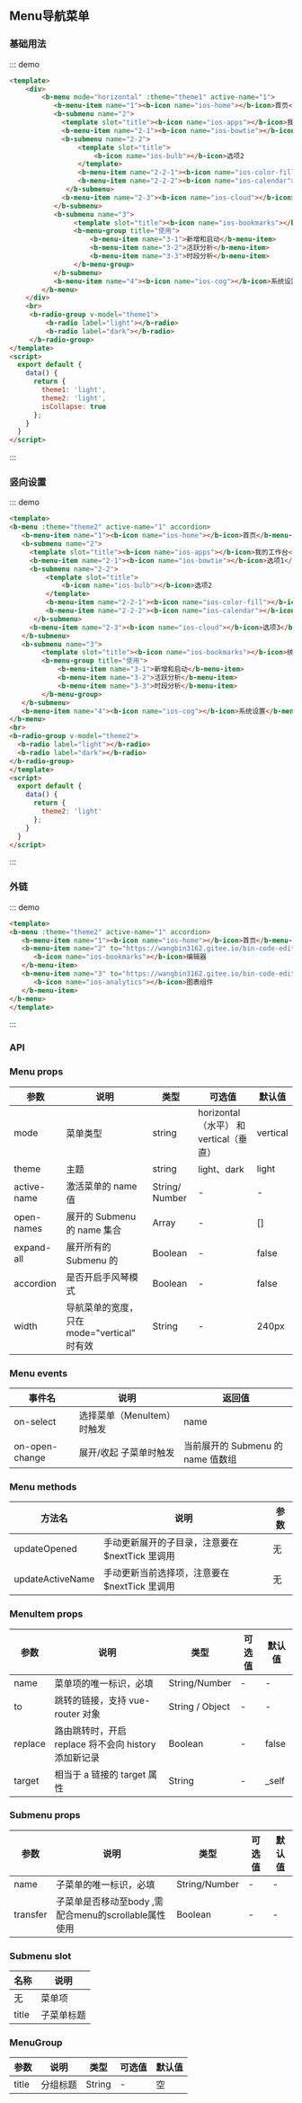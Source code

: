 ## Menu导航菜单

<template>
    <div class="global-anchor">
      <b-anchor :scroll-offset="100">
        <b-anchor-link href="#ji-chu-yong-fa" title="基础用法"></b-anchor-link>
        <b-anchor-link href="#shu-xiang-she-zhi" title="竖向设置"></b-anchor-link>
        <b-anchor-link href="#wai-lian" title="外链"></b-anchor-link>
        <b-anchor-link href="#api" title="API">
            <b-anchor-link href="#menu-props" title="Menu props"></b-anchor-link>
            <b-anchor-link href="#menu-events" title="Menu events"></b-anchor-link>
            <b-anchor-link href="#menu-methods" title="Menu methods"></b-anchor-link>
            <b-anchor-link href="#menuitem-props" title="MenuItem props"></b-anchor-link>
            <b-anchor-link href="#submenu-props" title="Submenu props"></b-anchor-link>
            <b-anchor-link href="#submenu-slot" title="Submenu slot"></b-anchor-link>
            <b-anchor-link href="#menugroup" title="MenuGroup"></b-anchor-link>
        </b-anchor-link>
      </b-anchor>
    </div>
</template>

### 基础用法

::: demo
```html
<template>
    <div>
        <b-menu mode="horizontal" :theme="theme1" active-name="1">
           <b-menu-item name="1"><b-icon name="ios-home"></b-icon>首页</b-menu-item>
           <b-submenu name="2">
             <template slot="title"><b-icon name="ios-apps"></b-icon>我的工作台</template>
             <b-menu-item name="2-1"><b-icon name="ios-bowtie"></b-icon>选项1</b-menu-item>
             <b-submenu name="2-2">
                 <template slot="title">
                     <b-icon name="ios-bulb"></b-icon>选项2
                 </template>
                 <b-menu-item name="2-2-1"><b-icon name="ios-color-fill"></b-icon>选项2-2-1</b-menu-item>
                 <b-menu-item name="2-2-2"><b-icon name="ios-calendar"></b-icon>选项2-2-2</b-menu-item>
              </b-submenu>
             <b-menu-item name="2-3"><b-icon name="ios-cloud"></b-icon>选项3</b-menu-item>
           </b-submenu>
           <b-submenu name="3">
                <template slot="title"><b-icon name="ios-bookmarks"></b-icon>统计分析</template>
                <b-menu-group title="使用">
                    <b-menu-item name="3-1">新增和启动</b-menu-item>
                    <b-menu-item name="3-2">活跃分析</b-menu-item>
                    <b-menu-item name="3-3">时段分析</b-menu-item>
                </b-menu-group>
           </b-submenu>
           <b-menu-item name="4"><b-icon name="ios-cog"></b-icon>系统设置</b-menu-item>
        </b-menu>
    </div>
    <br>
     <b-radio-group v-model="theme1">
         <b-radio label="light"></b-radio>
         <b-radio label="dark"></b-radio>
     </b-radio-group>
</template>
<script>
  export default {
    data() {
      return {
        theme1: 'light',  
        theme2: 'light',
        isCollapse: true
      };
    }
  }
</script>
```
:::

### 竖向设置

::: demo
```html
<template>
<b-menu :theme="theme2" active-name="1" accordion>
   <b-menu-item name="1"><b-icon name="ios-home"></b-icon>首页</b-menu-item>
   <b-submenu name="2">
     <template slot="title"><b-icon name="ios-apps"></b-icon>我的工作台</template>
     <b-menu-item name="2-1"><b-icon name="ios-bowtie"></b-icon>选项1</b-menu-item>
     <b-submenu name="2-2">
         <template slot="title">
             <b-icon name="ios-bulb"></b-icon>选项2
         </template>
         <b-menu-item name="2-2-1"><b-icon name="ios-color-fill"></b-icon>选项2-2-1</b-menu-item>
         <b-menu-item name="2-2-2"><b-icon name="ios-calendar"></b-icon>选项2-2-2</b-menu-item>
      </b-submenu>
     <b-menu-item name="2-3"><b-icon name="ios-cloud"></b-icon>选项3</b-menu-item>
   </b-submenu>
   <b-submenu name="3">
        <template slot="title"><b-icon name="ios-bookmarks"></b-icon>统计分析 </template>
        <b-menu-group title="使用">
            <b-menu-item name="3-1">新增和启动</b-menu-item>
            <b-menu-item name="3-2">活跃分析</b-menu-item>
            <b-menu-item name="3-3">时段分析</b-menu-item>
        </b-menu-group>
   </b-submenu>
   <b-menu-item name="4"><b-icon name="ios-cog"></b-icon>系统设置</b-menu-item>
</b-menu>
<br>
<b-radio-group v-model="theme2">
  <b-radio label="light"></b-radio>
  <b-radio label="dark"></b-radio>
</b-radio-group>
</template>
<script>
  export default {
    data() {
      return {
        theme2: 'light'
      };
    }
  }
</script>
```
:::


### 外链

::: demo
```html
<template>
<b-menu :theme="theme2" active-name="1" accordion>
   <b-menu-item name="1"><b-icon name="ios-home"></b-icon>首页</b-menu-item>
   <b-menu-item name="2" to="https://wangbin3162.gitee.io/bin-code-editor/#/guide" target="_blank">
      <b-icon name="ios-bookmarks"></b-icon>编辑器
   </b-menu-item>
   <b-menu-item name="3" to="https://wangbin3162.gitee.io/bin-code-editor/#/guide" target="_blank">
      <b-icon name="ios-analytics"></b-icon>图表组件
   </b-menu-item>
</b-menu>
</template>
```
:::

### API

### Menu props

| 参数      | 说明    | 类型      | 可选值       | 默认值   |
|---------- |-------- |---------- |-------------  |-------- |
| mode     | 菜单类型   | string  |  horizontal（水平） 和 vertical（垂直）  |   vertical  |
| theme     | 主题   | string  |  light、dark  |  light  |
| active-name  | 激活菜单的 name 值   | String/ Number  | -  |  -  |
| open-names  | 展开的 Submenu 的 name 集合  | Array  | -  |  [] |
| expand-all  | 展开所有的 Submenu 的  | Boolean  | -  |  false |
| accordion  | 是否开启手风琴模式  | Boolean	  | -  |  false |
| width  | 导航菜单的宽度，只在 mode="vertical" 时有效  | String  | -  |  240px |

### Menu events

| 事件名      | 说明    | 返回值      |
|---------- |-------- |---------- |
| on-select    | 选择菜单（MenuItem）时触发   | name  |
| on-open-change    |  展开/收起 子菜单时触发  | 当前展开的 Submenu 的 name 值数组  |

### Menu methods

| 方法名      | 说明    | 参数      |
|---------- |-------- |---------- |
| updateOpened   | 手动更新展开的子目录，注意要在 $nextTick 里调用 | 无  |
| updateActiveName   |  手动更新当前选择项，注意要在 $nextTick 里调用  | 无 |

### MenuItem props

| 参数      | 说明    | 类型      | 可选值       | 默认值   |
|---------- |-------- |---------- |-------------  |-------- |
| name     | 菜单项的唯一标识，必填   | String/Number  | -  |   -  |
| to     | 跳转的链接，支持 vue-router 对象  | String / Object  | -  |   -  |
| replace     | 路由跳转时，开启 replace 将不会向 history 添加新记录  | Boolean	  | -  |  false |
| target     | 相当于 a 链接的 target 属性  | String	 | -  |  	_self |

### Submenu props 

| 参数      | 说明    | 类型      | 可选值       | 默认值   |
|---------- |-------- |---------- |-------------  |-------- |
| name     | 子菜单的唯一标识，必填   | String/Number  | -  |   -  |
| transfer | 子菜单是否移动至body ,需配合menu的scrollable属性使用  | Boolean  | -  |   -  |

### Submenu slot

| 名称      | 说明    |
|---------- |-------- |
| 无     | 菜单项  |
| title     | 子菜单标题  |

### MenuGroup

| 参数      | 说明    | 类型      | 可选值       | 默认值   |
|---------- |-------- |---------- |-------------  |-------- |
| title     | 分组标题  | String  | -  | 空 |
